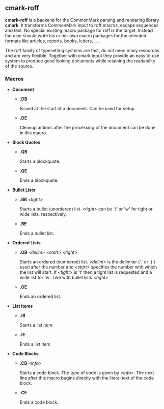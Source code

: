 ## cmark-roff

**cmark-roff** is a backend for the CommonMark parsing and rendering
library **cmark**. It transforms CommonMark input to roff macros,
escape sequences and text. No special existing macro package for
roff is the target. Instead the user should write his or her own
macro packages for the intended formats like articles, reports,
books, letters, ... .

The roff family of typesetting systems are fast, do not need many
resources and are very flexible. Together with cmark input they
provide an easy to use system to produce good looking documents
while retaining the readability of the source.


### Macros

- **Document**

  - **.DB**

    Issued at the start of a document. Can be used for setup.

  - **.DE**

    Cleanup actions after the processing of the document can be
    done in this macro.

- **Block Quotes**

  - **.QB**

    Starts a blockquote.

  - **.QE**

    Ends a blockquote.

- **Bullet Lists**

  - **.BB** *\<tight>*

    Starts a bullet (unordered) list. *\<tight>* can be 't' or 'w'
    for tight or wide lists, respectively.

  - **.BE**

    Ends a bullet list.

- **Ordered Lists**

  - **.OB** *\<delim>* *\<start>* *\<tight>*

    Starts an ordered (numbered) list. *\<delim>* is the delimiter
    ('.' or ')') used after the number and *\<start>* specifies the
    number with which the list will start. If *\<tight>* is 't'
    then a tight list is requested and a wide list for 'w'.  Like
    with bullet lists *\<tight>*

  - **.OE**

    Ends an ordered list.

- **List Items**

  - **.IB**

    Starts a list item.

  - **.IE**

    Ends a list item.

- **Code Blocks**

  - **.CB** *\<info>*

    Starts a code block. The type of code is given by *\<info>*.
    The next line after this macro begins directly with the literal
    text of the code block.

  - **.CE**

    Ends a code block.
